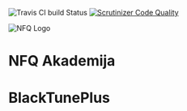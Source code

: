 ![Travis CI build Status](https://travis-ci.org/nfqakademija/BlackTunePlus.svg?branch=master) [![Scrutinizer Code Quality](https://scrutinizer-ci.com/g/nfqakademija/BlackTunePlus/badges/quality-score.png?b=master)](https://scrutinizer-ci.com/g/nfqakademija/BlackTunePlus/badges/quality-score.png?b=master)


![NFQ Logo](https://avatars0.githubusercontent.com/u/4995607?v=3&s=100)

NFQ Akademija
============
 # BlackTunePlus
 

